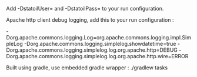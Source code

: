 Add -DstatoilUser= and -DstatoilPass= to your run configuration.

Apache http client debug logging, add this to your run configuration :

-Dorg.apache.commons.logging.Log=org.apache.commons.logging.impl.SimpleLog
-Dorg.apache.commons.logging.simplelog.showdatetime=true
-Dorg.apache.commons.logging.simplelog.log.org.apache.http=DEBUG
-Dorg.apache.commons.logging.simplelog.log.org.apache.http.wire=ERROR

Built using gradle, use embedded gradle wrapper : ./gradlew tasks
